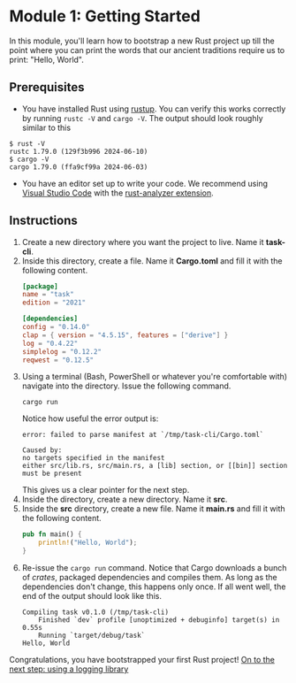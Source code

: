 # Module 1: Getting Started

In this module, you'll learn how to bootstrap a new Rust project up till the point where you can print the words that our ancient traditions require us to print: "Hello, World".

## Prerequisites

* You have installed Rust using [rustup](https://rustup.rs/).
You can verify this works correctly by running `rustc -V` and `cargo -V`.
The output should look roughly similar to this
```console
$ rust -V
rustc 1.79.0 (129f3b996 2024-06-10)
$ cargo -V
cargo 1.79.0 (ffa9cf99a 2024-06-03)
```
* You have an editor set up to write your code. We recommend using [Visual Studio Code](https://code.visualstudio.com/) with the [rust-analyzer extension](https://marketplace.visualstudio.com/items?itemName=rust-lang.rust-analyzer).

## Instructions

1. Create a new directory where you want the project to live.
Name it **task-cli**.
2. Inside this directory, create a file.
Name it **Cargo.toml** and fill it with the following content.
    ```toml
    [package]
    name = "task"
    edition = "2021"

    [dependencies]
    config = "0.14.0"
    clap = { version = "4.5.15", features = ["derive"] }
    log = "0.4.22"
    simplelog = "0.12.2"
    reqwest = "0.12.5"
    ```
3. Using a terminal (Bash, PowerShell or whatever you're comfortable with) navigate into the directory.
Issue the following command.
   ```console
   cargo run
   ```
    Notice how useful the error output is:
    ```console
    error: failed to parse manifest at `/tmp/task-cli/Cargo.toml`

    Caused by:
    no targets specified in the manifest
    either src/lib.rs, src/main.rs, a [lib] section, or [[bin]] section must be present
    ```
    This gives us a clear pointer for the next step.
4. Inside the directory, create a new directory.
Name it **src**.
5. Inside the **src** directory, create a new file.
Name it **main.rs** and fill it with the following content.
    ```rs
    pub fn main() {
        println!("Hello, World");
    }
    ```
6. Re-issue the `cargo run` command.
Notice that Cargo downloads a bunch of _crates_, packaged dependencies and compiles them.
As long as the dependencies don't change, this happens only once.
If all went well, the end of the output should look like this.
    ```console
    Compiling task v0.1.0 (/tmp/task-cli)
        Finished `dev` profile [unoptimized + debuginfo] target(s) in 0.55s
        Running `target/debug/task`
    Hello, World
    ```

Congratulations, you have bootstrapped your first Rust project!
[On to the next step: using a logging library](./step-by-step-2.md)